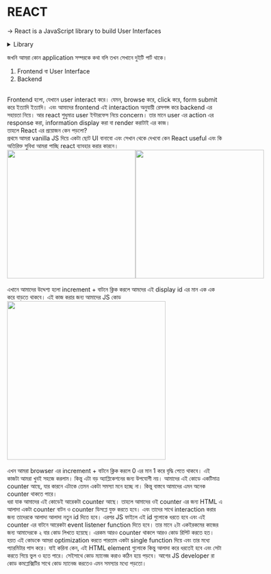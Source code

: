# REACT
&#8594; React is a JavaScript library to build User Interfaces <br/>

<details>
<summary>Library</summary>
  Library মানে হচ্ছে কিছু কালেকশন অব কোডস, যেটা re-use করে আমরা আমাদের অ্যাপ্লিকেশন বানাতে পারি। <br/>
  React ও একইভাবে কিছু vanilla javascript code এর কালেকশন যেটা ব্যাবহার করে আমরা easily website, mobile application এমনকি desktop এর user interface ও বানাতে পারি।
</details>

জখনি আমরা কোন application সম্পরকে কথা বলি তখন সেখানে দুইটি পার্ট থাকে।
1. Frontend বা User Interface
2. Backend
<br/>
Frontend হলো, যেখানে user interact করে। যেমন, browse করে, click করে, form submit করে ইত্যাদি ইত্যাদি। এবং আমাদের frontend এই interaction অনুযায়ী রেসপন্স করে backend এর সহায়তা নিয়ে। আর react শুধুমাত্র user ইন্টারফেস নিয়ে concern। তার মানে user এর action এর response করা, information display করা বা render করাটাই এর কাজ।
<br/>
তাহলে React এর প্রয়োজন কেন পড়লো?
<br/>
প্রথমে আমরা vanilla JS দিয়ে একটা ছোট UI বানাবো এবং সেখান থেকে দেখবো কেন React useful এবং কি অতিরিক্ত সুবিধা আমরা পাচ্ছি react ব্যাবহার করার কারনে।
<br/>
<div style="display: flex" >
<img  width="300" src="https://i.ibb.co/tm5VbPG/ht.png"/> <br/>
<img width="300" src="https://i.ibb.co/Z8ZwNxF/Capture.png"/> <br/>  
</div>
<br/>
এখানে আমাদের উদ্দেশ্য হলো increment + বাটনে ক্লিক করলে আমদের এই display id এর মান এক এক করে বাড়তে থাকবে। এই কাজ করার জন্য আমাদের JS কোড
<img width="370" src="https://i.ibb.co/W5t5KQK/script-js.png"/>
<br/><br/>
এখন আমরা browser এর increment + বাটনে ক্লিক করলে 0 এর মান 1 করে বৃদ্ধি পেতে থাকবে। এই কাজটা আমরা খুবই সহজে করলাম। কিন্তু এটা বড় অ্যাপ্লিকেশনের জন্য উপযোগী নয়। আমাদের এই কোডে একটিমাত্র counter আছে, যার কারনে এটাকে তেমন একটা সমস্যা মনে হচ্ছে না। কিন্তু বাস্তবে আমাদের এমন অনেক counter থাকতে পারে।
<br/>
ধরা যাক আমাদের এই কোডেই আরেকটা counter আছে। তাহলে আমাদের ওই counter এর জন্য HTML এ আলাদা একটা counter বাটন ও counter ডিসপ্লে যুক্ত করতে হবে। এবং তাদের সাথে interaction করার জন্য তাদেরকে আলাদা আলাদা নতুন id দিতে হবে। এরপর JS ফাইলে এই id গুলোকে ধরতে হবে এবং এই counter এর বাটনে আরেকটা event listener function দিতে হবে। তার মানে ২টা একইরকমের কাজের জন্য আমাদেরকে ২ বার কোড লিখতে হয়েছে। এরকম আরও counter থাকলে আরও কোড রিপিট করতে হত। হয়ত এই কোডকে আমরা optimization করতে পারতাম একটা single function দিয়ে এবং তার মধ্যে প্যারমিটার পাস করে। যাই করিনা কেন, এই HTML element গুলোকে কিন্তু আলাদা করে ধরতেই হবে এবং সেটা করতে গিয়ে ভুল ও হতে পারে। সেইসাথে কোড ম্যানেজ করাও কঠিন হয়ে পড়বে। আগের JS developer রা কোড কমপ্লেক্সিটির সাথে কোড ম্যানেজ করতেও এমন সমস্যার মধ্যে পড়তো।
<br/>
